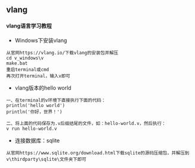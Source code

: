 ## vlang
#### vlang语言学习教程
* Windows下安装vlang
```
从官网https://vlang.io/下载vlang的安装包并解压
cd v_windows\v
make.bat
重启terminal或cmd
再次打开terminal，输入v即可
```
* vlang版本的hello world
```
一、在terminal的v环境下直接执行下面的代码：
println('hello world')
println('你好，世界！')

二、将上面的代码保存为.v后缀结尾的文件，如：hello-world.v，然后执行：
v run hello-world.v
```
* 连接数据库：sqlite
```
从官网https://www.sqlite.org/download.html下载sqlite的源码压缩包，并解压到v\thirdparty\sqlite\文件夹下即可
```